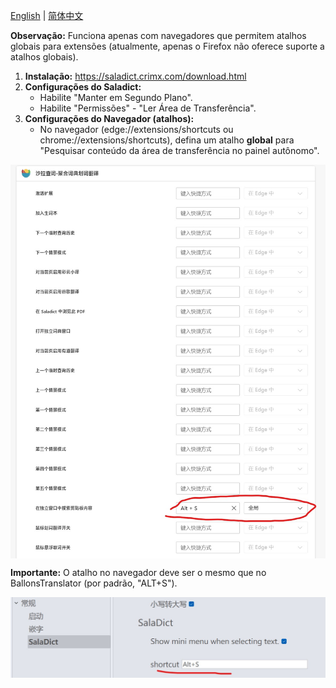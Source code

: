 [English](./saladict.md) | [简体中文](./saladict_chs.md)

**Observação:** Funciona apenas com navegadores que permitem atalhos globais para extensões (atualmente, apenas o Firefox não oferece suporte a atalhos globais).

1. **Instalação:** https://saladict.crimx.com/download.html 
2. **Configurações do Saladict:**
    * Habilite "Manter em Segundo Plano".
    * Habilite "Permissões" - "Ler Área de Transferência".
3. **Configurações do Navegador (atalhos):**
    * No navegador (edge://extensions/shortcuts ou chrome://extensions/shortcuts), defina um atalho **global** para "Pesquisar conteúdo da área de transferência no painel autônomo".

<img src="./src/saladictglobalshortcut.jpg" div align=center>

**Importante:** O atalho no navegador deve ser o mesmo que no BallonsTranslator (por padrão, "ALT+S").

<img src="./src/saladictglobalshortcut2.jpg" div align=center>